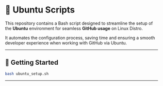 # 📱 Ubuntu Scripts

This repository contains a Bash script designed to streamline the setup of the **Ubuntu** environment for seamless **GitHub usage** on Linux Distro.  

It automates the configuration process, saving time and ensuring a smooth developer experience when working with GitHub via Ubuntu.

---

## 🚀 Getting Started

```bash
bash ubuntu_setup.sh
```

---
